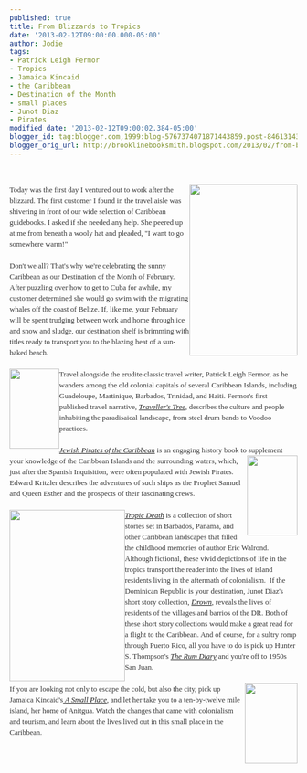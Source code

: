 ```yaml
---
published: true
title: From Blizzards to Tropics
date: '2013-02-12T09:00:00.000-05:00'
author: Jodie
tags:
- Patrick Leigh Fermor
- Tropics
- Jamaica Kincaid
- the Caribbean
- Destination of the Month
- small places
- Junot Diaz
- Pirates
modified_date: '2013-02-12T09:00:02.384-05:00'
blogger_id: tag:blogger.com,1999:blog-5767374071871443859.post-8461314379333530607
blogger_orig_url: http://brooklinebooksmith.blogspot.com/2013/02/from-blizzards-to-tropics.html
---
```


<br /><div style="color: #333333; font-family: Georgia, 'Times New Roman', 'Bitstream Charter', Times, serif; font-size: 13px; line-height: 19px;"><a data-mce-href="http://globecornerbookstore.com/blogs/wp-content/uploads/2013/02/National-Geographic-Traveler-Stanford-Emma-9781426209529.jpg" href="http://globecornerbookstore.com/blogs/wp-content/uploads/2013/02/National-Geographic-Traveler-Stanford-Emma-9781426209529.jpg"><img alt="" class="alignright size-medium wp-image-8809" data-mce-src="http://globecornerbookstore.com/blogs/wp-content/uploads/2013/02/National-Geographic-Traveler-Stanford-Emma-9781426209529-189x300.jpg" height="300" src="http://globecornerbookstore.com/blogs/wp-content/uploads/2013/02/National-Geographic-Traveler-Stanford-Emma-9781426209529-189x300.jpg" style="border: 0px; cursor: default; float: right;" title="National-Geographic-Traveler-Stanford-Emma-9781426209529" width="189" /></a>Today was the first day I ventured out to work after the blizzard. The first customer I found in the travel aisle was shivering in front of our wide selection of Caribbean guidebooks. I asked if she needed any help. She peered up at me from beneath a wooly hat and pleaded, "I want to go somewhere warm!"</div><div style="color: #333333; font-family: Georgia, 'Times New Roman', 'Bitstream Charter', Times, serif; font-size: 13px; line-height: 19px;"><br /></div><div style="color: #333333; font-family: Georgia, 'Times New Roman', 'Bitstream Charter', Times, serif; font-size: 13px; line-height: 19px;">Don't we all? That's why we're celebrating the sunny Caribbean as our Destination of the Month of February. After puzzling over how to get to Cuba for awhile, my customer determined she would go swim with the migrating whales off the coast of Belize. If, like me, your February will be spent trudging between work and home through ice and snow and sludge, our destination shelf is brimming with titles ready to transport you to the blazing heat of a sun-baked beach.</div><div style="color: #333333; font-family: Georgia, 'Times New Roman', 'Bitstream Charter', Times, serif; font-size: 13px; line-height: 19px;"><br /></div><div style="color: #333333; font-family: Georgia, 'Times New Roman', 'Bitstream Charter', Times, serif; font-size: 13px; line-height: 19px;"><a data-mce-href="http://globecornerbookstore.com/blogs/wp-content/uploads/2013/02/FC9781590173800.jpg" href="http://globecornerbookstore.com/blogs/wp-content/uploads/2013/02/FC9781590173800.jpg"><img alt="" class="alignleft size-full wp-image-8810" data-mce-src="http://globecornerbookstore.com/blogs/wp-content/uploads/2013/02/FC9781590173800.jpg" height="140" src="http://globecornerbookstore.com/blogs/wp-content/uploads/2013/02/FC9781590173800.jpg" style="border: 0px; cursor: default; float: left;" title="FC9781590173800" width="87" /></a>Travel alongside the erudite classic travel writer, Patrick Leigh Fermor, as he wanders among the old&nbsp;colonial capitals of several Caribbean Islands, including Guadeloupe, Martinique, Barbados, Trinidad, and Haiti. Fermor's first published travel narrative,&nbsp;<a data-mce-href="http://www.brooklinebooksmith-shop.com/book/9781590173800" href="http://www.brooklinebooksmith-shop.com/book/9781590173800"><em>Traveller's Tree</em></a>, describes the culture and people inhabiting the&nbsp;paradisaical&nbsp;landscape, from steel drum bands to Voodoo practices.</div><div style="color: #333333; font-family: Georgia, 'Times New Roman', 'Bitstream Charter', Times, serif; font-size: 13px; line-height: 19px;"><br /></div><div style="color: #333333; font-family: Georgia, 'Times New Roman', 'Bitstream Charter', Times, serif; font-size: 13px; line-height: 19px;"><em><a href="http://www.brooklinebooksmith-shop.com/book/9780767919524">Jewish Pirates of the Caribbean</a></em>&nbsp;is an engaging history book to supplement your knowledge of the<a data-mce-href="http://globecornerbookstore.com/blogs/wp-content/uploads/2013/02/FC9780767919524.jpg" href="http://globecornerbookstore.com/blogs/wp-content/uploads/2013/02/FC9780767919524.jpg"><img alt="" class="alignright size-full wp-image-8811" data-mce-src="http://globecornerbookstore.com/blogs/wp-content/uploads/2013/02/FC9780767919524.jpg" height="140" src="http://globecornerbookstore.com/blogs/wp-content/uploads/2013/02/FC9780767919524.jpg" style="border: 0px; cursor: default; float: right;" title="FC9780767919524" width="88" /></a>&nbsp;Caribbean Islands and the surrounding waters, which, just after the Spanish Inquisition, were often populated with Jewish Pirates. Edward Kritzler describes the adventures of such ships as the Prophet Samuel and Queen Esther and the prospects of their&nbsp;fascinating crews.</div><div style="color: #333333; font-family: Georgia, 'Times New Roman', 'Bitstream Charter', Times, serif; font-size: 13px; line-height: 19px;"><br /></div><div style="color: #333333; font-family: Georgia, 'Times New Roman', 'Bitstream Charter', Times, serif; font-size: 13px; line-height: 19px;"><em><a data-mce-href="http://globecornerbookstore.com/blogs/wp-content/uploads/2013/02/TropicDeath_5_JenHeuer.jpg" href="http://globecornerbookstore.com/blogs/wp-content/uploads/2013/02/TropicDeath_5_JenHeuer.jpg"><img alt="" class="alignleft size-medium wp-image-8821" data-mce-src="http://globecornerbookstore.com/blogs/wp-content/uploads/2013/02/TropicDeath_5_JenHeuer-202x300.jpg" height="300" src="http://globecornerbookstore.com/blogs/wp-content/uploads/2013/02/TropicDeath_5_JenHeuer-202x300.jpg" style="border: 0px; cursor: default; float: left;" title="TropicDeath_5_JenHeuer" width="202" /></a><a href="http://www.brooklinebooksmith-shop.com/book/9780871403353">Tropic Death</a></em>&nbsp;is a collection of short stories set in Barbados, Panama, and other Caribbean&nbsp;landscapes that filled the childhood memories of author Eric Walrond. Although fictional, these vivid depictions of life in the tropics transport the reader into the lives of island residents living in the aftermath of colonialism. &nbsp;If the Dominican Republic is your destination, Junot Diaz's short story collection,&nbsp;<a data-mce-href="http://www.brooklinebooksmith-shop.com/book/%5Bmodel%5D-260" href="http://www.brooklinebooksmith-shop.com/book/%5Bmodel%5D-260"><em>Drown</em></a>, reveals the lives of residents of the villages and barrios of the DR. Both of these short story collections would make a great read for a flight to the Caribbean. And of course, for a sultry romp through Puerto Rico, all you have to do is pick up Hunter S. Thompson's&nbsp;<a data-mce-href="http://www.brooklinebooksmith-shop.com/book/9780684856476" href="http://www.brooklinebooksmith-shop.com/book/9780684856476"><em>The Rum Diary</em></a>&nbsp;and you're off to 1950s San Juan.</div><div style="color: #333333; font-family: Georgia, 'Times New Roman', 'Bitstream Charter', Times, serif; font-size: 13px; line-height: 19px;"><br /><a data-mce-href="http://globecornerbookstore.com/blogs/wp-content/uploads/2013/02/FC9780374527075-1.jpg" href="http://globecornerbookstore.com/blogs/wp-content/uploads/2013/02/FC9780374527075-1.jpg"><img alt="" class="alignright size-full wp-image-8817" data-mce-src="http://globecornerbookstore.com/blogs/wp-content/uploads/2013/02/FC9780374527075-1.jpg" height="140" src="http://globecornerbookstore.com/blogs/wp-content/uploads/2013/02/FC9780374527075-1.jpg" style="border: 0px; cursor: default; float: right;" title="FC9780374527075 (1)" width="92" /></a></div><div style="color: #333333; font-family: Georgia, 'Times New Roman', 'Bitstream Charter', Times, serif; font-size: 13px; line-height: 19px;">If you are looking not only to escape the cold, but also the city, pick up Jamaica Kincaid's<a data-mce-href="http://www.brooklinebooksmith-shop.com/book/9780374527075" href="http://www.brooklinebooksmith-shop.com/book/9780374527075">&nbsp;<em>A Small&nbsp;</em><em>Place</em></a>, and let her take you to a ten-by-twelve mile island, her home of Anitgua. Watch the changes that came with colonialism and tourism, and learn about the lives lived out in this small place in the Caribbean.</div><div style="color: #333333; font-family: Georgia, 'Times New Roman', 'Bitstream Charter', Times, serif; font-size: 13px; line-height: 19px;"><br /></div>